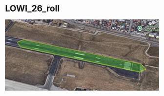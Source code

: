 # LOWI_26_roll

![alt LOWI_26_roll](https://github.com/udem-dlteam/hack2025/blob/main/parcours/LOWI_26_roll/LOWI_26_roll.png?raw=true)
